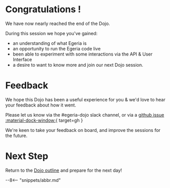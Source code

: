 <!-- SPDX-License-Identifier: CC-BY-4.0 -->
<!-- Copyright Contributors to the ODPi Egeria project 2022. -->

# Congratulations !

We have now nearly reached the end of the Dojo.

During this session we hope you've gained:

 - an understanding of what Egeria is
 - an opportunity to run the Egeria code live
 - been able to experiment with some interactions via the API & User Interface
 - a desire to want to know more and join our next Dojo session.

# Feedback

We hope this Dojo has been a useful experience for you & we'd love to hear your feedback about how it went.

Please let us know via the #egeria-dojo slack channel, or via a [github issue :material-dock-window:](https://github.com/odpi/egeria-docs/issues){ target=gh }

We're keen to take your feedback on board, and improve the sessions for the future.

# Next Step

Return to the [Dojo outline](/egeria-docs/education/egeria-dojo/) and prepare for the next day!

--8<-- "snippets/abbr.md"